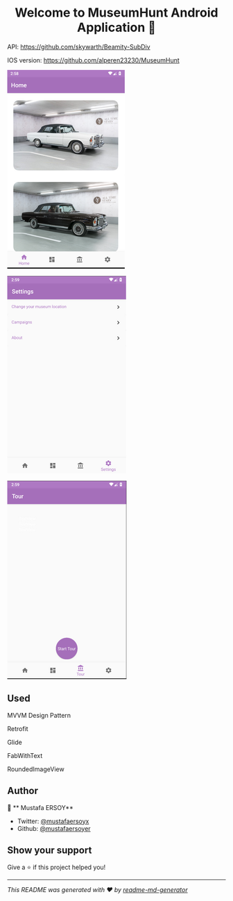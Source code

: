 <h1 align="center"> Welcome to MuseumHunt Android Application 👋</h1>

API: https://github.com/skywarth/Beamity-SubDiv

IOS version: https://github.com/alperen23230/MuseumHunt

![alt text](https://github.com/mustafaersoyer/MuseumHunt/blob/master/screenshots/homepage.png?raw=true)

![alt text](https://github.com/mustafaersoyer/MuseumHunt/blob/master/screenshots/settingpage.png?raw=true)

![alt text](https://github.com/mustafaersoyer/MuseumHunt/blob/master/screenshots/tourpage.png?raw=true)


## Used

MVVM Design Pattern

Retrofit

Glide

FabWithText

RoundedImageView




## Author

👤 ** Mustafa ERSOY**

* Twitter: [@mustafaersoyx](https://twitter.com/mustafaersoyx)
* Github: [@mustafaersoyer](https://github.com/mustafaersoyer)

## Show your support

Give a ⭐️ if this project helped you!

***
_This README was generated with ❤️ by [readme-md-generator](https://github.com/kefranabg/readme-md-generator)_
